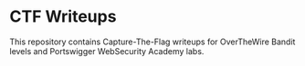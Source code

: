 # CTF Writeups

This repository contains Capture-The-Flag writeups for OverTheWire Bandit levels and Portswigger WebSecurity Academy labs.  

